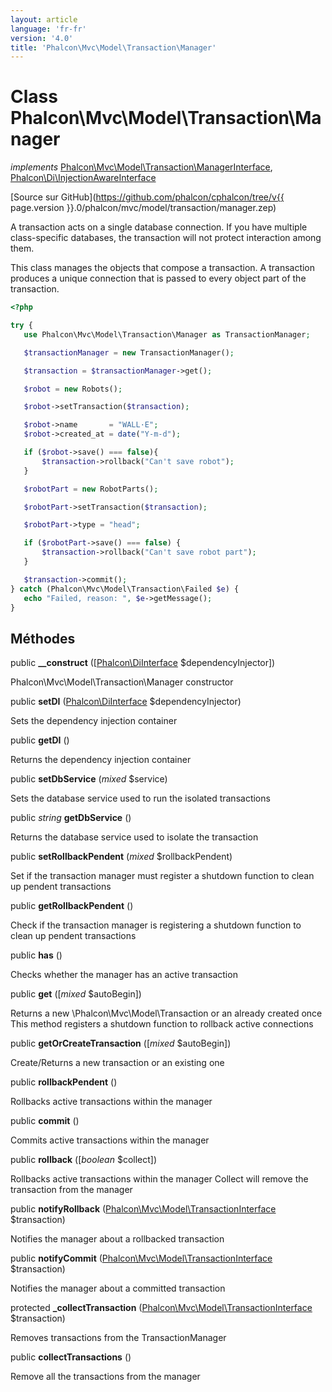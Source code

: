 ```yaml
---
layout: article
language: 'fr-fr'
version: '4.0'
title: 'Phalcon\Mvc\Model\Transaction\Manager'
---
```

# Class **Phalcon\Mvc\Model\Transaction\Manager**

*implements* [Phalcon\Mvc\Model\Transaction\ManagerInterface](Phalcon_Mvc_Model_Transaction_ManagerInterface), [Phalcon\Di\InjectionAwareInterface](Phalcon_Di_InjectionAwareInterface)

[Source sur GitHub](https://github.com/phalcon/cphalcon/tree/v{{ page.version }}.0/phalcon/mvc/model/transaction/manager.zep)

A transaction acts on a single database connection. If you have multiple class-specific databases, the transaction will not protect interaction among them.

This class manages the objects that compose a transaction. A transaction produces a unique connection that is passed to every object part of the transaction.

```php
<?php

try {
   use Phalcon\Mvc\Model\Transaction\Manager as TransactionManager;

   $transactionManager = new TransactionManager();

   $transaction = $transactionManager->get();

   $robot = new Robots();

   $robot->setTransaction($transaction);

   $robot->name       = "WALL·E";
   $robot->created_at = date("Y-m-d");

   if ($robot->save() === false){
       $transaction->rollback("Can't save robot");
   }

   $robotPart = new RobotParts();

   $robotPart->setTransaction($transaction);

   $robotPart->type = "head";

   if ($robotPart->save() === false) {
       $transaction->rollback("Can't save robot part");
   }

   $transaction->commit();
} catch (Phalcon\Mvc\Model\Transaction\Failed $e) {
   echo "Failed, reason: ", $e->getMessage();
}

```

## Méthodes

public **__construct** ([[Phalcon\DiInterface](Phalcon_DiInterface) $dependencyInjector])

Phalcon\Mvc\Model\Transaction\Manager constructor

public **setDI** ([Phalcon\DiInterface](Phalcon_DiInterface) $dependencyInjector)

Sets the dependency injection container

public **getDI** ()

Returns the dependency injection container

public **setDbService** (*mixed* $service)

Sets the database service used to run the isolated transactions

public *string* **getDbService** ()

Returns the database service used to isolate the transaction

public **setRollbackPendent** (*mixed* $rollbackPendent)

Set if the transaction manager must register a shutdown function to clean up pendent transactions

public **getRollbackPendent** ()

Check if the transaction manager is registering a shutdown function to clean up pendent transactions

public **has** ()

Checks whether the manager has an active transaction

public **get** ([*mixed* $autoBegin])

Returns a new \Phalcon\Mvc\Model\Transaction or an already created once This method registers a shutdown function to rollback active connections

public **getOrCreateTransaction** ([*mixed* $autoBegin])

Create/Returns a new transaction or an existing one

public **rollbackPendent** ()

Rollbacks active transactions within the manager

public **commit** ()

Commits active transactions within the manager

public **rollback** ([*boolean* $collect])

Rollbacks active transactions within the manager Collect will remove the transaction from the manager

public **notifyRollback** ([Phalcon\Mvc\Model\TransactionInterface](Phalcon_Mvc_Model_TransactionInterface) $transaction)

Notifies the manager about a rollbacked transaction

public **notifyCommit** ([Phalcon\Mvc\Model\TransactionInterface](Phalcon_Mvc_Model_TransactionInterface) $transaction)

Notifies the manager about a committed transaction

protected **_collectTransaction** ([Phalcon\Mvc\Model\TransactionInterface](Phalcon_Mvc_Model_TransactionInterface) $transaction)

Removes transactions from the TransactionManager

public **collectTransactions** ()

Remove all the transactions from the manager